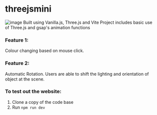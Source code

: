 # threejsmini
![image](https://github.com/yleeyilin/threejsmini/assets/116061001/b502ecbe-f5d4-4712-b3ba-be6c941a9e91)
Built using Vanilla.js, Three.js and Vite 
Project includes basic use of Three.js and gsap's animation functions 
### Feature 1: 
Colour changing based on mouse click.
### Feature 2: 
Automatic Rotation. Users are able to shift the lighting and orientation of object at the scene. 

### To test out the website: 
1. Clone a copy of the code base
2. Run ```npm run dev```
